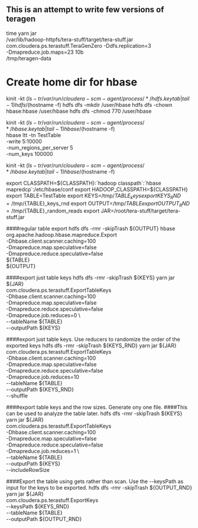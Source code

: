 ## This is an attempt to write few versions of teragen


time yarn jar \
/var/lib/hadoop-httpfs/tera-stuff/target/tera-stuff.jar \
com.cloudera.ps.terastuff.TeraGenZero -Ddfs.replication=3 \
-Dmapreduce.job.maps=23 10b \
/tmp/teragen-data


# Create home dir for hbase
kinit -kt $(ls -tr /var/run/cloudera-scm-agent/process/*/hdfs.keytab|tail -1) hdfs/$(hostname -f)
hdfs dfs -mkdir /user/hbase
hdfs dfs -chown hbase:hbase /user/hbase
hdfs dfs -chmod 770 /user/hbase

kinit -kt $(ls -tr /var/run/cloudera-scm-agent/process/*/hbase.keytab|tail -1) hbase/$(hostname -f)  
hbase ltt -tn TestTable \
          -write 5:10000 \
          -num_regions_per_server 5\
          -num_keys 100000

kinit -kt $(ls -tr /var/run/cloudera-scm-agent/process/*/hbase.keytab|tail -1) hbase/$(hostname -f)          

export CLASSPATH=${CLASSPATH}:`hadoop classpath`:`hbase mapredcp`:/etc/hbase/conf
export HADOOP_CLASSPATH=${CLASSPATH}
export TABLE=TestTable
export KEYS=/tmp/${TABLE}_keys
export KEYS_RND=/tmp/${TABLE}_keys_rnd
export OUTPUT=/tmp/${TABLE}
export OUTPUT_RND=/tmp/${TABLE}_random_reads
export JAR=/root/tera-stuff/target/tera-stuff.jar

####regular table export
hdfs dfs -rmr -skipTrash ${OUTPUT}
hbase org.apache.hadoop.hbase.mapreduce.Export \
   -Dhbase.client.scanner.caching=100 \
   -Dmapreduce.map.speculative=false \
   -Dmapreduce.reduce.speculative=false \
   ${TABLE} \
   ${OUTPUT}

####export just table keys
hdfs dfs -rmr -skipTrash ${KEYS}
yarn jar ${JAR} \
   com.cloudera.ps.terastuff.ExportTableKeys \
   -Dhbase.client.scanner.caching=100 \
   -Dmapreduce.map.speculative=false \
   -Dmapreduce.reduce.speculative=false \
   -Dmapreduce.job.reduces=0 \   
    --tableName ${TABLE} \
    --outputPath ${KEYS}   

####export just table keys. Use reducers to randomize the order of the exported keys
hdfs dfs -rmr -skipTrash ${KEYS_RND}
yarn jar ${JAR} \
   com.cloudera.ps.terastuff.ExportTableKeys \
   -Dhbase.client.scanner.caching=100 \
   -Dmapreduce.map.speculative=false \
   -Dmapreduce.reduce.speculative=false \
   -Dmapreduce.job.reduces=10 \
    --tableName ${TABLE} \
    --outputPath ${KEYS_RND} \
    --shuffle

####export table keys and the row sizes. Generate ony one file. 
####This can be used to analyze the table later.
hdfs dfs -rmr -skipTrash ${KEYS}
yarn jar ${JAR} \
   com.cloudera.ps.terastuff.ExportTableKeys \
   -Dhbase.client.scanner.caching=100 \
   -Dmapreduce.map.speculative=false \
   -Dmapreduce.reduce.speculative=false \
   -Dmapreduce.job.reduces=1 \   
    --tableName ${TABLE} \
    --outputPath ${KEYS} \
    --includeRowSize

####Export the table using gets rather than scan. Use the --keysPath as input for the keys to be exported.
hdfs dfs -rmr -skipTrash ${OUTPUT_RND}
yarn jar ${JAR} \
   com.cloudera.ps.terastuff.ExportKeys \
   --keysPath ${KEYS_RND} \
   --tableName ${TABLE} \
   --outputPath ${OUTPUT_RND} 

   